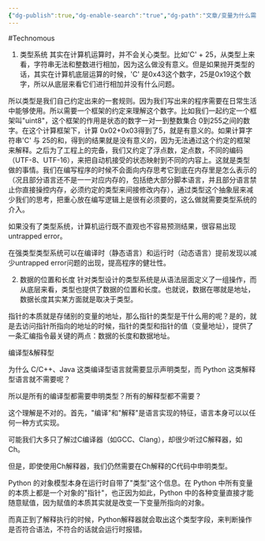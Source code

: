 ```yaml
---
{"dg-publish":true,"dg-enable-search":"true","dg-path":"文章/变量为什么需要类型.md","permalink":"/文章/变量为什么需要类型/","dgEnableSearch":"true","dgPassFrontmatter":true,"created":"2022-09-06T23:15:36.000+08:00","updated":"2023-11-14T13:32:30.000+08:00"}
---
```


#Technomous 

1. 类型系统
其实在计算机运算时，并不会关心类型。比如'C' + 25，从类型上来看，字符串无法和整数进行相加，因为这么做没有意义。但是如果抛开类型的话，其实在计算机底层运算的时候，'C' 是0x43这个数字，25是0x19这个数字，所以从底层来看它们进行相加并没有什么问题。

所以类型是我们自己约定出来的一套规则。因为我们写出来的程序需要在日常生活中能够使用。所以需要一个框架的约定来理解这个数字。比如我们一起约定一个框架叫"uint8"，这个框架的作用是状态的数字一对一到整数集合 0到255之间的数字。在这个计算框架下，计算 0x02+0x03得到了5，就是有意义的。如果计算字符串'C' 与 25的和，得到的结果就是没有意义的，因为无法通过这个约定的框架来解释。之后为了工程上的完备，我们又约定了浮点数，定点数，不同的编码（UTF-8、UTF-16），来把自动机接受的状态映射到不同的内容上。这就是类型做的事情。我们在编写程序的时候不会面向内存思考它到底在内存里是怎么表示的（况且部分语言还不是一一对应内存的，包括绝大部分脚本语言，并且部分语言禁止你直接操控内存，必须约定的类型来间接修改内存），通过类型这个抽象层来减少我们的思考，把重心放在编写逻辑上是很有必须要的，这么做就需要类型系统的介入。

如果没有了类型系统，计算机运行既不直观也不容易预测结果，很容易出现 untrapped error。

在强类型类型系统可以在编译时（静态语言）和运行时（动态语言）提前发现以减少untrapped error问题的出现，提高程序的健壮性。

2. 数据的位置和长度
针对类型设计的类型系统是从语法层面定义了一组操作，而从底层来看，类型也提供了数据的位置和长度。也就说，数据在哪就是地址，数据长度其实某方面就是取决于类型。

指针的本质就是存储别的变量的地址，那么指针的类型是干什么用的呢？是的，就是去访问指针所指向的地址的时候，指针的类型和指针的值（变量地址），提供了一条汇编指令最关键的两点：数据的长度和数据地址。
  
编译型&解释型

为什么 C/C++、Java 这类编译型语言就需要显示声明类型，而 Python 这类解释型语言就不需要呢？

所以是所有的编译型都需要申明类型？所有的解释型都不需要？

这个理解是不对的。首先，"编译"和"解释"是语言实现的特征，语言本身可以以任何一种方式实现。

可能我们大多只了解过C编译器（如GCC、Clang），却很少听过C解释器，如Ch。

但是，即使使用Ch解释器，我们仍然需要在Ch解释的C代码中申明类型。

Python 的对象模型本身在运行时自带了"类型"这个信息。在 Python 中所有变量的本质上都是一个对象的"指针"，也正因为如此，Python 中的各种变量直接才能随意赋值，因为赋值的本质其实就是改变一下变量所指向的对象。

而真正到了解释执行的时候，Python解释器就会取出这个类型字段，来判断操作是否符合语法，不符合的话就会运行时报错。
